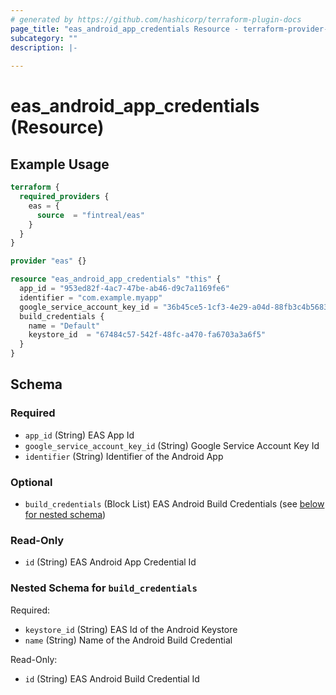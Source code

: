 ```yaml
---
# generated by https://github.com/hashicorp/terraform-plugin-docs
page_title: "eas_android_app_credentials Resource - terraform-provider-eas"
subcategory: ""
description: |-
  
---
```


# eas_android_app_credentials (Resource)



## Example Usage

```terraform
terraform {
  required_providers {
    eas = {
      source  = "fintreal/eas"
    }
  }
}

provider "eas" {}

resource "eas_android_app_credentials" "this" {
  app_id = "953ed82f-4ac7-47be-ab46-d9c7a1169fe6"
  identifier = "com.example.myapp"
  google_service_account_key_id = "36b45ce5-1cf3-4e29-a04d-88fb3c4b5683"
  build_credentials {
    name = "Default"
    keystore_id  = "67484c57-542f-48fc-a470-fa6703a3a6f5"
  }
}
```

<!-- schema generated by tfplugindocs -->
## Schema

### Required

- `app_id` (String) EAS App Id
- `google_service_account_key_id` (String) Google Service Account Key Id
- `identifier` (String) Identifier of the Android App

### Optional

- `build_credentials` (Block List) EAS Android Build Credentials (see [below for nested schema](#nestedblock--build_credentials))

### Read-Only

- `id` (String) EAS Android App Credential Id

<a id="nestedblock--build_credentials"></a>
### Nested Schema for `build_credentials`

Required:

- `keystore_id` (String) EAS Id of the Android Keystore
- `name` (String) Name of the Android Build Credential

Read-Only:

- `id` (String) EAS Android Build Credential Id
